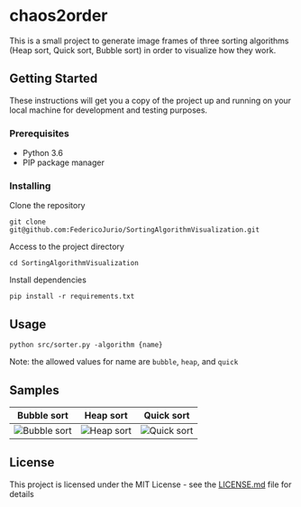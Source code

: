 # chaos2order
This is a small project to generate image frames of three sorting algorithms (Heap sort, Quick sort, Bubble sort) in order to visualize how they work.

## Getting Started
These instructions will get you a copy of the project up and running on your local machine for development and testing purposes.

### Prerequisites
- Python 3.6
- PIP package manager

### Installing
Clone the repository
```
git clone git@github.com:FedericoJurio/SortingAlgorithmVisualization.git
```

Access to the project directory
```
cd SortingAlgorithmVisualization
```
Install dependencies
```
pip install -r requirements.txt
```

## Usage
```
python src/sorter.py -algorithm {name}
```
Note: the allowed values for name are `bubble`, `heap`, and `quick`

## Samples
| Bubble sort | Heap sort | Quick sort |
| --- | --- | --- |
| ![Bubble sort](https://github.com/FedericoJurio/chaos2order/blob/master/sample/bubble.gif) | ![Heap sort](https://github.com/FedericoJurio/chaos2order/blob/master/sample/heap.gif) | ![Quick sort](https://github.com/FedericoJurio/chaos2order/blob/master/sample/heap.gif) |

## License
This project is licensed under the MIT License - see the [LICENSE.md](LICENSE.md) file for details
